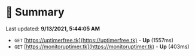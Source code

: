 # 📖 Summary
Last updated: **9/13/2021, 5:44:05 AM**

- `GET` [https://uptimerfree.tk](https://uptimerfree.tk) - **Up** (1557ms)
- `GET` [https://monitoruptimer.tk](https://monitoruptimer.tk) - **Up** (403ms)
